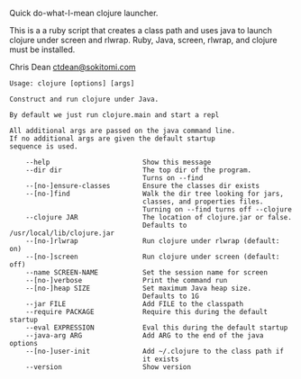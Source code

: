 
Quick do-what-I-mean clojure launcher.

This is a a ruby script that creates a class path and uses java to
launch clojure under screen and rlwrap.  Ruby, Java, screen, rlwrap,
and clojure must be installed.

Chris Dean ctdean@sokitomi.com

    Usage: clojure [options] [args]

    Construct and run clojure under Java.

    By default we just run clojure.main and start a repl

    All additional args are passed on the java command line.
    If no additional args are given the default startup
    sequence is used.

        --help                       Show this message
        --dir dir                    The top dir of the program.  
                                     Turns on --find
        --[no-]ensure-classes        Ensure the classes dir exists
        --[no-]find                  Walk the dir tree looking for jars, 
                                     classes, and properties files.
                                     Turning on --find turns off --clojure
        --clojure JAR                The location of clojure.jar or false.
                                     Defaults to /usr/local/lib/clojure.jar
        --[no-]rlwrap                Run clojure under rlwrap (default: on)
        --[no-]screen                Run clojure under screen (default: off)
        --name SCREEN-NAME           Set the session name for screen
        --[no-]verbose               Print the command run
        --[no-]heap SIZE             Set maximum Java heap size.
                                     Defaults to 1G
        --jar FILE                   Add FILE to the classpath
        --require PACKAGE            Require this during the default startup
        --eval EXPRESSION            Eval this during the default startup
        --java-arg ARG               Add ARG to the end of the java options
        --[no-]user-init             Add ~/.clojure to the class path if
                                     it exists
        --version                    Show version
